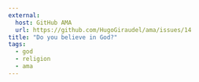 ```yaml
---
external:
  host: GitHub AMA
  url: https://github.com/HugoGiraudel/ama/issues/14
title: "Do you believe in God?"
tags: 
  - god
  - religion
  - ama
---
```

